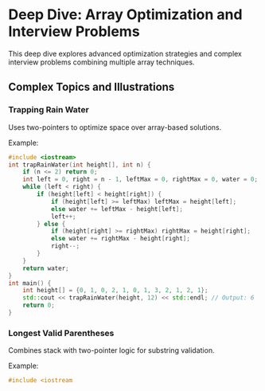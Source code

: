 # Deep Dive: Array Optimization and Interview Problems

This deep dive explores advanced optimization strategies and complex interview problems combining multiple array techniques.

## Complex Topics and Illustrations

### Trapping Rain Water
Uses two-pointers to optimize space over array-based solutions.

Example:
```cpp
#include <iostream>
int trapRainWater(int height[], int n) {
    if (n <= 2) return 0;
    int left = 0, right = n - 1, leftMax = 0, rightMax = 0, water = 0;
    while (left < right) {
        if (height[left] < height[right]) {
            if (height[left] >= leftMax) leftMax = height[left];
            else water += leftMax - height[left];
            left++;
        } else {
            if (height[right] >= rightMax) rightMax = height[right];
            else water += rightMax - height[right];
            right--;
        }
    }
    return water;
}
int main() {
    int height[] = {0, 1, 0, 2, 1, 0, 1, 3, 2, 1, 2, 1};
    std::cout << trapRainWater(height, 12) << std::endl; // Output: 6
    return 0;
}
```

### Longest Valid Parentheses
Combines stack with two-pointer logic for substring validation.

Example:
```cpp
#include <iostream